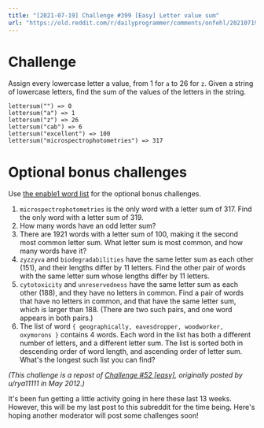 ```yaml
---
title: "[2021-07-19] Challenge #399 [Easy] Letter value sum"
url: "https://old.reddit.com/r/dailyprogrammer/comments/onfehl/20210719_challenge_399_easy_letter_value_sum/"
---
```


# Challenge

Assign every lowercase letter a value, from 1 for `a` to 26 for `z`. Given a string of lowercase letters, find the sum of the values of the letters in the string.

    lettersum("") => 0
    lettersum("a") => 1
    lettersum("z") => 26
    lettersum("cab") => 6
    lettersum("excellent") => 100
    lettersum("microspectrophotometries") => 317

# Optional bonus challenges

Use [the enable1 word list](https://raw.githubusercontent.com/dolph/dictionary/master/enable1.txt) for the optional bonus challenges.

1. `microspectrophotometries` is the only word with a letter sum of 317. Find the only word with a letter sum of 319.
1. How many words have an odd letter sum?
1. There are 1921 words with a letter sum of 100, making it the second most common letter sum. What letter sum is most common, and how many words have it?
1. `zyzzyva` and `biodegradabilities` have the same letter sum as each other (151), and their lengths differ by 11 letters. Find the other pair of words with the same letter sum whose lengths differ by 11 letters.
1. `cytotoxicity` and `unreservedness` have the same letter sum as each other (188), and they have no letters in common. Find a pair of words that have no letters in common, and that have the same letter sum, which is larger than 188. (There are two such pairs, and one word appears in both pairs.)
1. The list of word `{ geographically, eavesdropper, woodworker, oxymorons }` contains 4 words. Each word in the list has both a different number of letters, and a different letter sum. The list is sorted both in descending order of word length, and ascending order of letter sum. What's the longest such list you can find?

*(This challenge is a repost of [Challenge #52 [easy]](https://www.reddit.com/r/dailyprogrammer/comments/tmnfq/5142012_challenge_52_easy/), originally posted by u/rya11111 in May 2012.)*

It's been fun getting a little activity going in here these last 13 weeks. However, this will be my last post to this subreddit for the time being. Here's hoping another moderator will post some challenges soon!